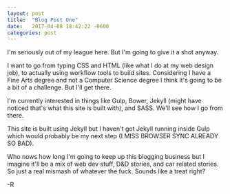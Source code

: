 ```yaml
---
layout: post
title:  "Blog Post One"
date:   2017-04-08 18:42:22 -0600
categories: post
---
```

I'm seriously out of my league here. But I'm going to give it a shot anyway.

I want to go from typing CSS and HTML (like what I do at my web design job), to actually using workflow tools to build sites. Considering I have a Fine Arts degree and not a Computer Science degree I think it's going to be a bit of a challenge. But I'll get there.

I'm currently interested in things like Gulp, Bower, Jekyll (might have noticed that's what this site is built with), and SASS. We'll see how I go from there.

This site is built using Jekyll but I haven't got Jekyll running inside Gulp which would probably be my next step (I MISS BROWSER SYNC ALREADY SO BAD).

Who nows how long I'm going to keep up this blogging business but I imagine it'll be a mix of web dev stuff, D&D stories, and car related stories. So just a real mismash of whatever the fuck. Sounds like a treat right?

-R

